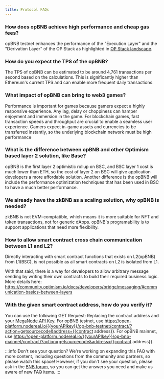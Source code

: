 ```yaml
---
title: Protocol FAQs
---
```


### How does opBNB achieve high performance and cheap gas fees?

opBNB testnet enhances the performance of the "Execution Layer" and the "Derivation Layer" of the OP Stack as highlighted in [OP Stack landscape](https://stack.optimism.io/docs/understand/landscape/?ref=binance.ghost.io#existing-landscape).

### How do you expect the TPS of the opBNB?
The TPS of opBNB can be estimated to be around 4,761 transactions per second based on the calculations. This is significantly higher than Ethereum's current TPS and can enable more frequent daily transactions.

### What impact of opBNB can bring to web3 games? 
Performance is important for games because gamers expect a highly responsive experience. Any lag, delay or choppiness can hamper enjoyment and immersion in the game. For blockchain games, fast transaction speeds and throughput are crucial to enable a seamless user experience. Gamers expect in-game assets and currencies to be transferred instantly, so the underlying blockchain network must be high performance

### What is the difference between opBNB and other Optimism based layer 2 solution, like Base?
opBNB is the first layer 2 optimistic rollup on BSC, and BSC layer 1 cost is much lower than ETH, so the cost of layer 2 on BSC will give application developers a more affordable solution. Another difference is the opBNB will include the performance optimization techniques that has been used in BSC to have a much better performance.

### We already have the zkBNB as a scaling solution, why opBNB is needed? 
zkBNB is not EVM-comptatible, which means it is more suitable for NFT and token transactions, not for generic dApps. opBNB`s programability is to support applications that need more flexibility.

### How to allow smart contract cross chain communication between L1 and L2?
Directly interacting with smart contract functions that exists on L2(opBNB) from L1(BSC), is not possible as all smart contracts on L2 is isolated from L1.

With that said, there is a way for developers to allow arbitrary message sending by writing their own contracts to build their required business logic. More details here: https://community.optimism.io/docs/developers/bridge/messaging/#communication-basics-between-layers

### With the given smart contract address, how do you verify it? 
You can use the following GET Request:
Replacing the contract address and your [MegaNode API Key](https://nodereal.io/meganode). For opBNB testnet, use https://open-platform.nodereal.io/{{yourAPIkey}}/op-bnb-testnet/contract/?action=getsourcecode&address={{contract address}}. For opBNB mainnet, use https://open-platform.nodereal.io/{{yourAPIkey}}/op-bnb-mainnet/contract/?action=getsourcecode&address={{contract address}}.

:::info Don't see your question?
We're working on expanding this FAQ with more content, including questions from the community and partners, so please watch this space! However, if you don't see your question, please ask in the [BNB forum](https://forum.bnbchain.org/), so you can get the answers you need and make us aware of new FAQ items.
:::



